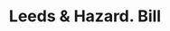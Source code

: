 ---
doi: 10.7916/D8X07K3F
date_other: '1853'
date_other_textual: '1853'
form: printed ephemera
genre:
- Invoices
name:
- Leeds & Hazard
object_in_context_url: https://biggert.cul.columbia.edu/items/view/ave_biggert_01051
subject_hierarchical_geographic:
- New York, New York, United States
subject_name:
- Leeds & Hazard
title: Leeds & Hazard. Bill
sort_title: Leeds & Hazard. Bill
call_number: ave_biggert_01051
coordinates:
- 40.71277777777778,-74.00583333333333
pid: ave_biggert_01051
identifiers: ave_biggert_01051
permalink: /biggert/ave_biggert_01051/
layout: iiif-image-page
---